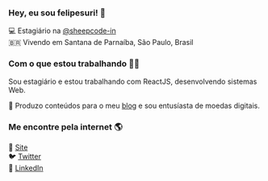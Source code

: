 ### Hey, eu sou felipesuri! 👋

💻 Estagiário na [@sheepcode-in](https://www.linkedin.com/company/sheepcode-in/) <br>
🇧🇷 Vivendo em Santana de Parnaíba, São Paulo, Brasil <br>

### Com o que estou trabalhando 👨‍💻

Sou estagiário e estou trabalhando com ReactJS, desenvolvendo sistemas Web.

🚀 Produzo conteúdos para o meu [blog](https://felipesuri.com) e sou entusíasta de moedas digitais.

### Me encontre pela internet 🌎

🚀 [Site](https://felipesuri.com) <br>
🐦 [Twitter](https://twitter.com/_felipesuri) <br>
💼 [LinkedIn](https://www.linkedin.com/in/felipesuri/) <br>
